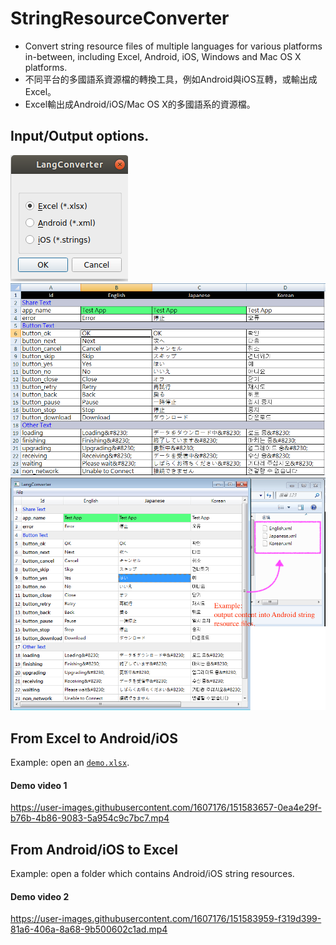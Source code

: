 # StringResourceConverter
* Convert string resource files of multiple languages for various platforms in-between, including Excel, Android, iOS, Windows and Mac OS X platforms.
* 不同平台的多國語系資源檔的轉換工具，例如Android與iOS互轉，或輸出成Excel。
* Excel輸出成Android/iOS/Mac OS X的多國語系的資源檔。

## Input/Output options.
![Output format](https://github.com/sokunmin/StringResourceConverter/blob/master/demo_resources/1.png)
![](https://github.com/sokunmin/StringResourceConverter/blob/master/demo_resources/3.png)
![](https://github.com/sokunmin/StringResourceConverter/blob/master/demo_resources/2.png)

## From Excel to Android/iOS
Example: open an [`demo.xlsx`](https://github.com/sokunmin/string-resource-converter/blob/master/demo_xlsx/demo.xlsx).
#### Demo video 1
https://user-images.githubusercontent.com/1607176/151583657-0ea4e29f-b76b-4b86-9083-5a954c9c7bc7.mp4


## From Android/iOS to Excel
Example: open a folder which contains Android/iOS string resources.

#### Demo video 2
https://user-images.githubusercontent.com/1607176/151583959-f319d399-81a6-406a-8a68-9b500602c1ad.mp4

